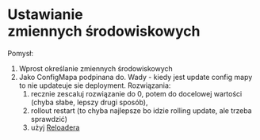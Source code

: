 # Ustawianie zmiennych środowiskowych

Pomysł:

1. Wprost określanie zmiennych środowiskowych
2. Jako ConfigMapa podpinana do. Wady - kiedy jest update config mapy to nie updateuje sie deployment. Rozwiązania: 
	1) recznie zescaluj rozwiązanie do 0, potem do docelowej wartości (chyba słabe, lepszy drugi sposób), 
	2) rollout restart (to chyba najlepsze bo idzie rolling update, ale trzeba sprawdzić) 
	3) użyj [Reloadera](https://github.com/stakater/Reloader)